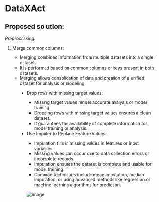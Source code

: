 # DataXAct

## Proposed solution:
_Preprocessing:_
<ol>
  <li>Merge common columns:</li>
<ul>
  <li>Merging combines information from multiple datasets into a single dataset. </li>
  <li>It is performed based on common columns or keys present in both datasets.</li>
  <li>Merging allows consolidation of data and creation of a unified dataset for analysis or modeling.</li>
<ul/>
<li>Drop rows with missing target values:</li>
<ul>
  <li>Missing target values hinder accurate analysis or model training.</li>
  <li>Dropping rows with missing target values ensures a clean dataset.</li>
  <li>It guarantees the availability of complete information for model training or analysis.</li>
</ul>
<li> Use Imputer to Replace Feature Values:</li>
<ul>
  <li>Imputation fills in missing values in features or input variables.</li>
  <li>Missing values can occur due to data collection errors or incomplete records.</li>
  <li>Imputation ensures the dataset is complete and usable for model training.</li>
  <li>Common techniques include mean imputation, median imputation, or using advanced methods like regression or machine learning algorithms for prediction.<br/>
</ul>

![image](https://github.com/asitsngh/DataXAct/assets/137433061/f1fd0116-d42a-4535-9bf0-70ec147433d1)
